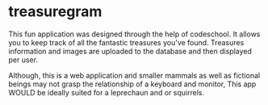 # treasuregram
<p>This fun application was designed through the help of codeschool. It allows you to keep track of all the fantastic treasures you've found. Treasures information and images are uploaded to the database and then displayed per user.</p>
<p> Although, this is a web application and smaller mammals as well as fictional beings may not grasp the relationship of a keyboard and monitor, This app WOULD be ideally suited for a leprechaun and or squirrels.</p>


